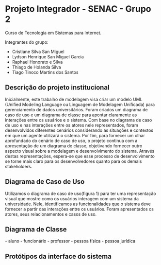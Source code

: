 # Projeto Integrador - SENAC - Grupo 2
Curso de Tecnologia em Sistemas para Internet.

Integrantes do grupo: 
- Cristiane Silva San Miguel
- Lydson Henrique San Miguel Garcia
- Raphael Honorato e Silva
- Thiago de Holanda Silva
- Tiago Tinoco Martins dos Santos

## Descrição do projeto institucional
Inicialmente, este trabalho de modelagem visa criar um modelo UML (Unified Modeling Language ou Linguagem de Modelagem Unificada) para gerenciamento de dados universitários. Foram criados um diagrama de caso de uso e um diagrama de classe para apontar claramente as interações entre os usuários e o sistema.
Com base no diagrama de caso de uso e nas interações entre os atores nele representados, foram desenvolvidos diferentes cenários considerando as situações e contextos em que um agente utilizará o sistema.
Por fim, para fornecer um olhar aprofundado do cenário de caso de uso, o projeto continua com a apresentação de um diagrama de classe, objetivando fornecer outro aspecto visual sobre a modelagem e desenvolvimento do sistema. Através destas representações, espera-se que esse processo de desenvolvimento se torne mais claro para os desenvolvedores quanto para os demais stakeholders.

## Diagrama de Caso de Uso
Utilizamos o diagrama de caso de uso(figura 1) para ter uma representação visual que mostre como os usuários interagem com um sistema da universidade. Nele, identificamos as funcionalidades que o sistema deve fornecer a partir das interações entre os usuários. Foram apresentados os atores, seus relacionamentos e casos de uso.

<IMAGEM>

## Diagrama de Classe 

<IMAGEM>
- aluno
- funcionário
- professor
- pessoa física
- pessoa jurídica

## Protótipos da interface do sistema

<IMAGENS FIGMA>
